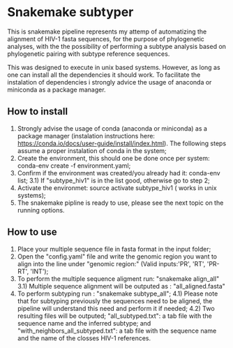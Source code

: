# Snakemake subtyper

This is snakemake pipeline represents my attemp of automatizing the alignment of HIV-1 fasta sequences, for the purpose of phylogenetic analyses, with the the possibility of performing a subtype analysis based on phylogenetic pairing with subtype reference sequences.

This was designed to execute in unix based systems. However, as long as one can install all the dependencies it should work. To facilitate the instalation of dependencies i strongly advice the usage of anaconda or miniconda as a package manager.

## How to install

1) Strongly advise the usage of conda (anaconda or miniconda) as a package manager (instalation instructions here: https://conda.io/docs/user-guide/install/index.html). The following steps assume a proper instalation of conda in the system;
2) Create the environment, this should one be done once per system: conda-env create -f environment.yaml;
3) Confirm if the environment was created/you already had it: conda-env list;
3.1) If "subtype_hiv1" is in the list good, otherwise go to step 2;
4) Activate the environmet:  source activate subtype_hiv1 ( works in unix systems);
5) The snakemake pipline is ready to use, please see the next topic on the running options.

## How to use

1) Place your multiple sequence file in fasta format in the input folder;
2) Open the "config.yaml" file and write the genomic region you want  to align into the line under "genomic region:" (Valid inputs:'PR', 'RT', 'PR-RT', 'INT');
3) To perform the multiple sequence aligment run: "snakemake align_all"
3.1) Multiple sequence alignment will be outputed as : "all_aligned.fasta"
4) To perform subtyping run : "snakemake subtype_all";
4.1) Please note that for subtyping previously the sequences need to be aligned, the pipeline will understand this need and perform it if needed;
4.2) Two resulting files will be outputed; "all_subtyped.txt": a tab file with the sequence name and the inferred subtype; and "with_neighbors_all_subtyped.txt": a tab file with the sequence name and the name of the closses HIV-1 references.
